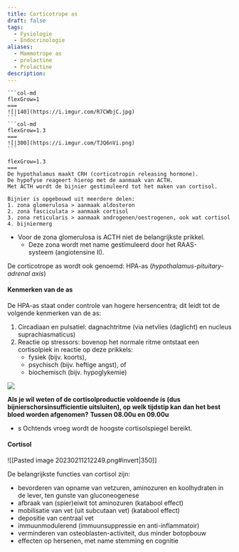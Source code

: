 ```yaml
---
title: Corticotrope as
draft: false
tags:
  - Fysiologie
  - Endocrinologie
aliases:
  - Mammotrope as
  - prolactine
  - Prolactine
description:
---
```



````col
```col-md
flexGrow=1
===
![|140](https://i.imgur.com/R7CWbjC.jpg)
```
```col-md
flexGrow=1.3
===
![|300](https://i.imgur.com/TJQ6nVi.png)
```

````


```col-md
flexGrow=1.3
===
De hypothalamus maakt CRH (corticotropin releasing hormone).
De hypofyse reageert hierop met de aanmaak van ACTH.
Met ACTH wordt de bijnier gestimuleerd tot het maken van cortisol.

Bijnier is opgebouwd uit meerdere delen:
1. zona glomerulosa > aanmaak aldosteron
2. zona fasciculata > aanmaak cortisol
3. zona reticularis > aanmaak androgenen/oestrogenen, ook wat cortisol
4. bijniermerg
```
- Voor de zona glomerulosa is ACTH niet de belangrijkste prikkel. 
	- Deze zona wordt met name gestimuleerd door het RAAS-systeem (angiotensine II).

De corticotrope as wordt ook genoemd: HPA-as (_hypothalamus-pituitary-adrenal axis_)

#### Kenmerken van de as
De HPA-as staat onder controle van hogere hersencentra; dit leidt tot de volgende kenmerken van de as:

1. Circadiaan en pulsatiel: dagnachtritme (via netvlies (daglicht) en nucleus suprachiasmaticus)  
2. Reactie op stressors: bovenop het normale ritme ontstaat een cortisolpiek in reactie op deze prikkels:
	-   fysiek (bijv. koorts),
	-   psychisch (bijv. heftige angst), of
	-   biochemisch (bijv. hypoglykemie)

![](https://i.imgur.com/8wSuJV2.png)

**Als je wil weten of de cortisolproductie voldoende is (dus bijnierschorsinsufficientie uitsluiten), op welk tijdstip kan dan het best bloed worden afgenomen?**
**Tussen 08.00u en 09.00u**
- s Ochtends vroeg wordt de hoogste cortisolspiegel bereikt.

#### Cortisol

![[Pasted image 20230211212249.png#invert|350]]

De belangrijkste functies van cortisol zijn:

-   bevorderen van opname van vetzuren, aminozuren en koolhydraten in de lever, ten gunste van gluconeogenese
-   afbraak van (spier)eiwit tot aminozuren (katabool effect)
-   mobilisatie van vet (uit subcutaan vet) (katabool effect)
-   depositie van centraal vet
-   immuunmodulerend (immuunsuppressie en anti-inflammatoir)
-   verminderen van osteoblasten-activiteit, dus minder botopbouw
-   effecten op hersenen, met name stemming en cognitie

